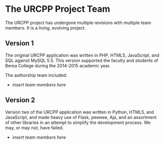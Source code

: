 # The URCPP Project Team

The URCPP project has undergone multiple revisions with multiple team members. It is a living, evolving project.

## Version 1

The original URCPP application was written in PHP, HTML5, JavaScript, and SQL against MySQL 5.5. This version supported the faculty and students of Berea College during the 2014-2015 academic year.

The authorship team included:

* *insert team members here*

## Version 2

Version two of the URCPP application was written in Python, HTML5, and JavaScript, and made heavy use of Flask, peewee, Aja, and an assortment of other libraries in an attempt to simplify the development process. We may, or may not, have failed.

* *insert team members here*
